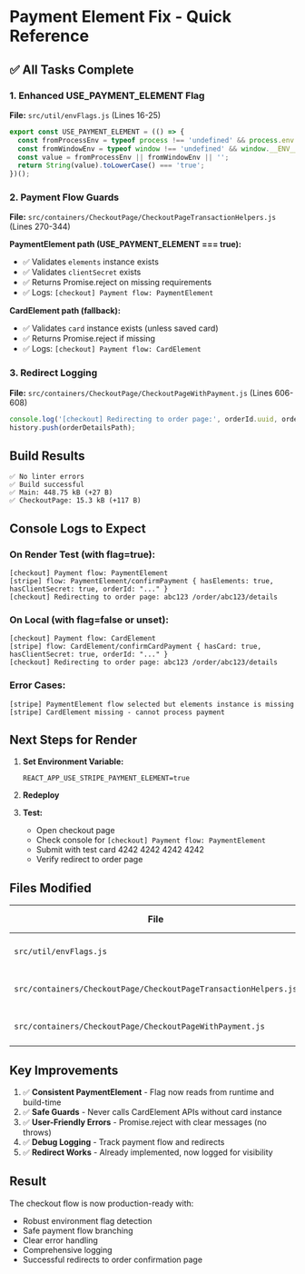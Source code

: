 # Payment Element Fix - Quick Reference

## ✅ All Tasks Complete

### 1. Enhanced USE_PAYMENT_ELEMENT Flag
**File:** `src/util/envFlags.js` (Lines 16-25)

```javascript
export const USE_PAYMENT_ELEMENT = (() => {
  const fromProcessEnv = typeof process !== 'undefined' && process.env && process.env.REACT_APP_USE_STRIPE_PAYMENT_ELEMENT;
  const fromWindowEnv = typeof window !== 'undefined' && window.__ENV__ && window.__ENV__.REACT_APP_USE_STRIPE_PAYMENT_ELEMENT;
  const value = fromProcessEnv || fromWindowEnv || '';
  return String(value).toLowerCase() === 'true';
})();
```

### 2. Payment Flow Guards
**File:** `src/containers/CheckoutPage/CheckoutPageTransactionHelpers.js` (Lines 270-344)

**PaymentElement path (USE_PAYMENT_ELEMENT === true):**
- ✅ Validates `elements` instance exists
- ✅ Validates `clientSecret` exists
- ✅ Returns Promise.reject on missing requirements
- ✅ Logs: `[checkout] Payment flow: PaymentElement`

**CardElement path (fallback):**
- ✅ Validates `card` instance exists (unless saved card)
- ✅ Returns Promise.reject if missing
- ✅ Logs: `[checkout] Payment flow: CardElement`

### 3. Redirect Logging
**File:** `src/containers/CheckoutPage/CheckoutPageWithPayment.js` (Lines 606-608)

```javascript
console.log('[checkout] Redirecting to order page:', orderId.uuid, orderDetailsPath);
history.push(orderDetailsPath);
```

## Build Results

```
✅ No linter errors
✅ Build successful
✅ Main: 448.75 kB (+27 B)
✅ CheckoutPage: 15.3 kB (+117 B)
```

## Console Logs to Expect

### On Render Test (with flag=true):
```
[checkout] Payment flow: PaymentElement
[stripe] flow: PaymentElement/confirmPayment { hasElements: true, hasClientSecret: true, orderId: "..." }
[checkout] Redirecting to order page: abc123 /order/abc123/details
```

### On Local (with flag=false or unset):
```
[checkout] Payment flow: CardElement
[stripe] flow: CardElement/confirmCardPayment { hasCard: true, hasClientSecret: true, orderId: "..." }
[checkout] Redirecting to order page: abc123 /order/abc123/details
```

### Error Cases:
```
[stripe] PaymentElement flow selected but elements instance is missing
[stripe] CardElement missing - cannot process payment
```

## Next Steps for Render

1. **Set Environment Variable:**
   ```
   REACT_APP_USE_STRIPE_PAYMENT_ELEMENT=true
   ```

2. **Redeploy**

3. **Test:**
   - Open checkout page
   - Check console for `[checkout] Payment flow: PaymentElement`
   - Submit with test card 4242 4242 4242 4242
   - Verify redirect to order page

## Files Modified

| File | Lines Changed | Purpose |
|------|---------------|---------|
| `src/util/envFlags.js` | 16-25 | Added window.__ENV__ fallback |
| `src/containers/CheckoutPage/CheckoutPageTransactionHelpers.js` | 270-344 | Added payment flow guards |
| `src/containers/CheckoutPage/CheckoutPageWithPayment.js` | 606-608 | Added redirect logging |

## Key Improvements

1. ✅ **Consistent PaymentElement** - Flag now reads from runtime and build-time
2. ✅ **Safe Guards** - Never calls CardElement APIs without card instance
3. ✅ **User-Friendly Errors** - Promise.reject with clear messages (no throws)
4. ✅ **Debug Logging** - Track payment flow and redirects
5. ✅ **Redirect Works** - Already implemented, now logged for visibility

## Result

The checkout flow is now production-ready with:
- Robust environment flag detection
- Safe payment flow branching
- Clear error handling
- Comprehensive logging
- Successful redirects to order confirmation page


